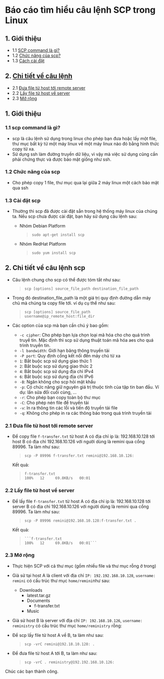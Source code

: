 # Báo cáo tìm hiểu câu lệnh SCP trong Linux

## 1. Giới thiệu
- 1.1 [SCP command là gì?](#deter)
- 1.2 [Chức năng của scp?](#chucnang)
- 1.3 [Cách cài đặt](#caidat)
## 2. [Chi tiết về câu lệnh](#chitiet)
- 2.1 [Đưa file từ host tới remote server](#host-to-server)
- 2.2 [Lấy file từ host về server](#server-to-host)
- 2.3 [Mở rộng](#extend)


## 1. Giới thiệu
### 1.1 scp command là gì?
<a name="deter"></a>
- scp là câu lệnh sử dụng trong linux cho phép bạn đưa hoặc lấy một file, thư mục bất kỳ từ một máy linux về một máy linux nào đó bằng hình thức copy từ xa.
- Sử dụng ssh làm đường truyền dữ liệu, vì vậy mà việc sử dụng cũng cần phải chứng thực và được bảo mật giống như ssh.

### 1.2 Chức năng của scp
<a name="chucnang"></a>
- Cho phép copy 1 file, thư mục qua lại giữa 2 máy linux một cách bảo mật qua ssh

### 1.3 Cài đặt scp
<a name="caidat"></a>
- Thường thì scp đã được cài đặt sẵn trong hệ thống máy linux của chúng ta. Nếu scp chưa được cài đặt, bạn hãy sử dụng câu lệnh sau:
	+ Nhóm Debian Platform
		> `sudo apt-get install scp`

	+ Nhóm RedHat Platform
		> `sudo yum install scp`

## 2. Chi tiết về câu lệnh scp
<a name="chitiet"></a>
- Câu lệnh chung cho scp có thể được tóm tắt như sau:
	> `scp [options] source_file_path destination_file_path`

- Trong đó destination_file_path là một giá trị quy định đường dẫn máy chủ mà chúng ta copy file tới. ví dụ cụ thể như sau:
    > `scp [options] source_file_path username@ip_remote_host:file_dir`

- Các option của scp mà bạn cần chú ý bao gồm:
	+ `-c cipher`: Cho phép bạn lựa chọn loại mã hóa cho cho quá trình truyề tin. Mặc định thì scp sử dụng thuật toán mã hóa aes cho quá trình truyền tin.
	+ `-l bandwidth`: Giới hạn băng thông truyền tải
	+ `-P port`: Quy định cổng kết nối đến máy chủ từ xa
	+ `1`: Bắt buộc scp sử dụng giao thức 1
	+ `2`: Bắt buộc scp sử dụng giao thức 2
	+ `4`: Bắt buộc scp sử dụng địa chỉ IPv4
	+ `6`: Bắt buộc scp sử dụng địa chỉ IPv6
	+ `-B`: Ngăn không cho scp hỏi mật khẩu
	+ `-p`: Có chức năng giữ nguyên giá trị thuộc tính của tập tin ban đầu. Ví dụ: lấn sửa đổi cuối cùng, ... 
	+ `-r`: Cho phép bạn copy toàn bộ thư mục
	+ `-C`: Cho phép nén file để truyền tải
	+ `-v`: In ra thông tin các lỗi và tiến độ truyền tải file
	+ `-q`: Không cho phép in ra các thông báo trong quá trình truyền tải

### 2.1 Đưa file từ host tới remote server
<a name="host-to-server"></a>
- Để copy file `f-transfer.txt` từ host A có địa chỉ ip là: 192.168.10.128 tới host B có địa chỉ 192.168.10.126 với người dùng là remini qua cổng 89996. Ta làm như sau:
	> `scp -P 89996 f-transfer.txt remini@192.168.10.126:`

	Kết quả:
	> `f-transfer.txt                                                                                         100%   12     69.8KB/s   00:01`

### 2.2 Lấy file từ host về server
<a name="server-to-host"></a>
- Để lấy file `f-transfer.txt` từ host A có địa chỉ ip là: 192.168.10.128 tới server B có địa chỉ 192.168.10.126 với người dùng là remini qua cổng 89996. Ta làm như sau:
	> `scp -P 89996 remini@192.168.10.128:f-transfer.txt .`

	Kết quả:
	> ` ```f-transfer.txt                                                                                         100%   12     69.8KB/s   00:01``` `

### 2.3 Mở rộng
<a name="extend"></a>
- Thực hiện SCP với cả thư mục (gồm nhiều file và thư mục rỗng ở trong)
- Giả sử tại host A là client với địa chỉ `IP: 192.192.168.10.128`, `username: remini` có cấu trúc thư mục `home/remini`như sau:
    - Downloads
		+ latest.tar.gz
		+ Documents
		    - f-transfer.txt
		+ Music

- Giả sử host B là server với địa chỉ `IP: 192.168.10.126`, `username: reministry` có cấu trúc thư mục `home/reministry` rỗng:

- Để scp lấy file từ host A về B, ta làm như sau:
	> `scp -vrC remini@192.18.10.128: .`
- Để đưa file từ host A tới B, ta làm như sau:
	> `scp -vrC . reministry@192.192.168.10.126:`

Chúc các bạn thành công.
